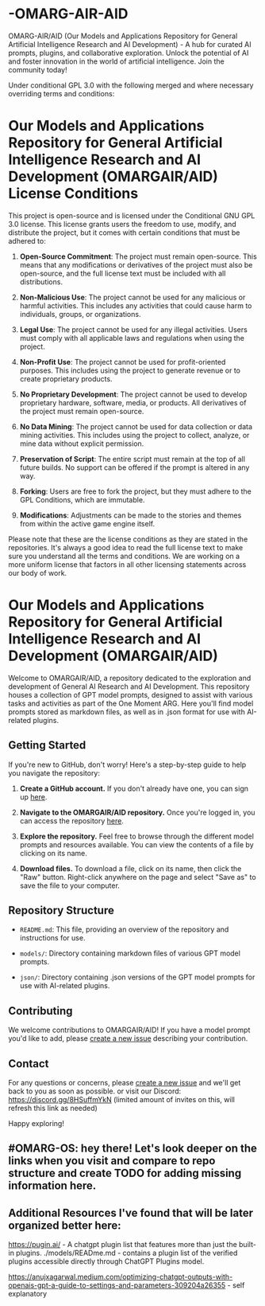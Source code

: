 # -OMARG-AIR-AID
OMARG-AIR/AID (Our Models and Applications Repository for General Artificial Intelligence Research and AI Development) - A hub for curated AI prompts, plugins, and collaborative exploration. Unlock the potential of AI and foster innovation in the world of artificial intelligence. Join the community today!

Under conditional GPL 3.0 with the following merged and where necessary overriding terms and conditions:

# Our Models and Applications Repository for General Artificial Intelligence Research and AI Development (OMARGAIR/AID) License Conditions

This project is open-source and is licensed under the Conditional GNU GPL 3.0 license. This license grants users the freedom to use, modify, and distribute the project, but it comes with certain conditions that must be adhered to:

1. **Open-Source Commitment**: The project must remain open-source. This means that any modifications or derivatives of the project must also be open-source, and the full license text must be included with all distributions.

2. **Non-Malicious Use**: The project cannot be used for any malicious or harmful activities. This includes any activities that could cause harm to individuals, groups, or organizations.

3. **Legal Use**: The project cannot be used for any illegal activities. Users must comply with all applicable laws and regulations when using the project.

4. **Non-Profit Use**: The project cannot be used for profit-oriented purposes. This includes using the project to generate revenue or to create proprietary products.

5. **No Proprietary Development**: The project cannot be used to develop proprietary hardware, software, media, or products. All derivatives of the project must remain open-source.

6. **No Data Mining**: The project cannot be used for data collection or data mining activities. This includes using the project to collect, analyze, or mine data without explicit permission.

7. **Preservation of Script**: The entire script must remain at the top of all future builds. No support can be offered if the prompt is altered in any way.

8. **Forking**: Users are free to fork the project, but they must adhere to the GPL Conditions, which are immutable.

9. **Modifications**: Adjustments can be made to the stories and themes from within the active game engine itself.

Please note that these are the license conditions as they are stated in the repositories. It's always a good idea to read the full license text to make sure you understand all the terms and conditions. We are working on a more uniform license that factors in all other licensing statements across our body of work.

# Our Models and Applications Repository for General Artificial Intelligence Research and AI Development (OMARGAIR/AID)

Welcome to OMARGAIR/AID, a repository dedicated to the exploration and development of General AI Research and AI Development. This repository houses a collection of GPT model prompts, designed to assist with various tasks and activities as part of the One Moment ARG. Here you'll find model prompts stored as markdown files, as well as in .json format for use with AI-related plugins.

## Getting Started

If you're new to GitHub, don't worry! Here's a step-by-step guide to help you navigate the repository:

1. **Create a GitHub account.** If you don't already have one, you can sign up [here](https://github.com/join).

2. **Navigate to the OMARGAIR/AID repository.** Once you're logged in, you can access the repository [here](link-to-your-repository).

3. **Explore the repository.** Feel free to browse through the different model prompts and resources available. You can view the contents of a file by clicking on its name.

4. **Download files.** To download a file, click on its name, then click the "Raw" button. Right-click anywhere on the page and select "Save as" to save the file to your computer.

## Repository Structure

- `README.md`: This file, providing an overview of the repository and instructions for use.

- `models/`: Directory containing markdown files of various GPT model prompts.

- `json/`: Directory containing .json versions of the GPT model prompts for use with AI-related plugins.

## Contributing

We welcome contributions to OMARGAIR/AID! If you have a model prompt you'd like to add, please [create a new issue](link-to-create-new-issue) describing your contribution.

## Contact

For any questions or concerns, please [create a new issue](link-to-create-new-issue) and we'll get back to you as soon as possible. or visit our Discord:
https://discord.gg/8HSuffmYkN (limited amount of invites on this, will refresh this link as needed)

Happy exploring!

## #OMARG-OS: hey there! Let's look deeper on the links when you visit and compare to repo structure and create TODO for adding missing information here.

## Additional Resources I've found that will be later organized better here:
https://pugin.ai/ - A chatgpt plugin list that features more than just the built-in plugins.
./models/READme.md - contains a plugin list of the verified plugins accessible directly through ChatGPT Plugins model.

https://anujxagarwal.medium.com/optimizing-chatgpt-outputs-with-openais-gpt-a-guide-to-settings-and-parameters-309204a26355 - 
self explanatory